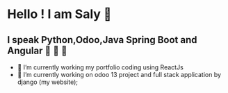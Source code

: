 # Hello ! I am Saly 👋

## I speak Python,Odoo,Java Spring Boot and Angular :triumph: :triumph: :muscle:


- 🌱 I’m currently working my portfolio coding using ReactJs 
- 🔭 I’m currently working on odoo 13 project and full stack application by django (my website); 

 
<!--
**elmaroufa/elmaroufa** is a ✨ _special_ ✨ repository because its `README.md` (this file) appears on your GitHub profile.

Here are some ideas to get you started:

- 🔭 I’m currently working on ...
- 🌱 I’m currently learning ...
- 👯 I’m looking to collaborate on ...
- 🤔 I’m looking for help with ...
- 💬 Ask me about ...
- 📫 How to reach me: ...
- 😄 Pronouns: ...
- ⚡ Fun fact: ...
-->
